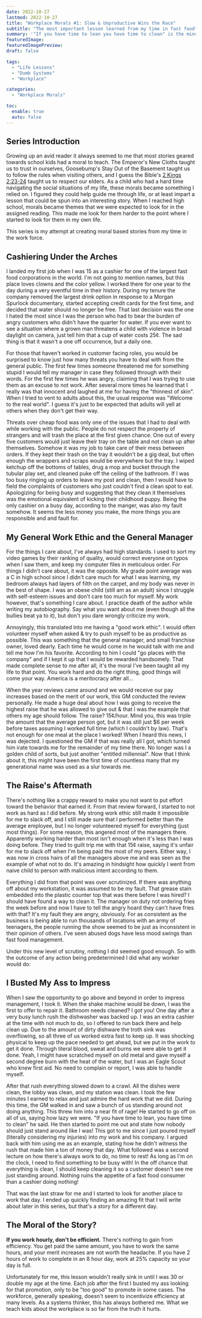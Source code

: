 ```yaml
---
date: 2022-10-27
lastmod: 2022-10-27
title: "Workplace Morals #1: Slow & Unproductive Wins the Race"
subtitle: "The most important lesson learned from my time in fast food"
summary: '"If you have time to lean you have time to clean" is the mindset that decentivises productivity.'
featuredImage:
featuredImagePreview:
draft: false

tags:
  - "Life Lessons"
  - "Dumb Systems"
  - "Workplace"

categories:
  - "Workplace Morals"

toc:
  enable: true
  auto: false
---
```


## Series Introduction

Growing up an avid reader it always seemed to me that most stories geared towards school kids had a moral to teach. The Emperor's New Cloths taught us to trust in ourselves, Goosebump's Stay Out of the Basement taught us to follow the rules when visiting others, and I guess the Bible's [2 Kings 2:23-24](https://www.biblegateway.com/passage/?search=2%20Kings%202%3A23-24&version=NIV;KJV) taught us to respect our elders. As a child who had a hard time navigating the social situations of my life, these morals became something I relied on. I figured they could help guide me through life, or at least impart a lesson that could be spun into an interesting story. When I reached high school, morals became themes that we were expected to look for in the assigned reading. This made me look for them harder to the point where I started to look for them in my own life.

This series is my attempt at creating moral based stories from my time in the work force.

## Cashiering Under the Arches

I landed my first job when I was 15 as a cashier for one of the largest fast food corporations in the world. I'm not going to mention names, but this place loves clowns and the color yellow. I worked there for one year to the day during a very eventful time in their history. During my tenure the company removed the largest drink option in response to a Morgan Spurlock documentary, started accepting credit cards for the first time, and decided that water should no longer be free. That last decision was the one I hated the most since I was the person who had to bear the burden of angry customers who didn't have the quarter for water. If you ever want to see a situation where a grown man threatens a child with violence in broad daylight on camera, just tell him that a cup of water costs 25¢. The sad thing is that it wasn't a one off occurrence, but a daily one.

For those that haven't worked in customer facing roles, you would be surprised to know just how many threats you have to deal with from the general public. The first few times someone threatened me for something stupid I would tell my manager in case they followed through with their words. For the first few times he was angry, claiming that I was trying to use them as an excuse to not work. After several more times he learned that I really was that innocent and laughed at me for having the "thinnest of skin". When I tried to vent to adults about this, the usual response was "Welcome to the real world". I guess it's just to be expected that adults will yell at others when they don't get their way.

Threats over cheap food was only one of the issues that I had to deal with while working with the public. People do not respect the property of strangers and will trash the place at the first given chance. One out of every five customers would just leave their tray on the table and not clean up after themselves. Somehow it was my job to take care of their mess between orders. If they kept their trash on the tray it wouldn't be a gig deal, but often enough the wrappers and scraps would be everywhere but the tray. I wiped ketchup off the bottoms of tables, drug a mop and bucket through the tubular play set, and cleaned puke off the ceiling of the bathroom. If I was too busy ringing up orders to leave my post and clean, then I would have to field the complaints of customers who just couldn't find a clean spot to eat. Apologizing for being busy and suggesting that they clean it themselves was the emotional equivalent of kicking their childhood puppy. Being the only cashier on a busy day, according to the manger, was also my fault somehow. It seems the less money you make, the more things you are responsible and and fault for.

## My General Work Ethic and the General Manager

For the things I care about, I've always had high standards. I used to sort my video games by their ranking of quality, would correct everyone on typos when I saw them, and keep my computer files in meticulous order. For things I didn't care about, it was the opposite. My grade point average was a C in high school since I didn't care much for what I was learning, my bedroom always had layers of filth on the carpet, and my body was never in the best of shape. I was an obese child (still am as an adult) since I struggle with self-esteem issues and don't care too much for myself. My work however, that's something I care about. I practice death of the author while writing my autobiography. Say what you want about me (even though all the bullies beat ya to it), but don't you dare wrongly criticize my work.

Annoyingly, this translated into me having a "good work ethic". I would often volunteer myself when asked & try to push myself to be as productive as possible. This was something that the general manager, and small franchise owner, loved dearly. Each time he would come in he would talk with me and tell me how I'm his favorite. According to him I could "go places with the company" and if I kept it up that I would be rewarded handsomely. That made complete sense to me after all, it's the moral I've been taught all my life to that point. You work hard and do the right thing, good things will come your way. America is a meritocracy after all...

When the year reviews came around and we would receive our pay increases based on the merit of our work, this GM conducted the review personally. He made a huge deal about how I was going to receive the highest raise that he was allowed to give out & that I was the example that others my age should follow. The raise? 15¢/hour. Mind you, this was triple the amount that the average person got, but it was still just $6 per week before taxes assuming I worked full time (which I couldn't by law). That's not enough for one meal at the place I worked! When I heard this news, I was dejected. I questioned the GM if that was really all I got, which turned him irate towards me for the remainder of my time there. No longer was I a golden child of sorts, but just another "entitled millennial". Now that I think about it, this might have been the first time of countless many that my generational name was used as a slur towards me.

## The Raise's Aftermath

There's nothing like a crappy reward to make you not want to put effort toward the behavior that earned it. From that review forward, I started to not work as hard as I did before. My strong work ethic still made it impossible for me to slack off, and I still made sure that I performed better than the average employee, but I no longer volunteered myself for everything (just most things). For some reason, this angered most of the managers there. Apparently working harder than most isn't enough when it's less than I was doing before. They tried to guilt trip me with that 15¢ raise, saying it's unfair for me to slack off when I'm being paid the most of my peers. Either way, I was now in cross hairs of all the managers above me and was seen as the example of what not to do. It's amazing in hindsight how quickly I went from naive child to person with malicious intent according to them.

Everything I did from that point was over scrutinized. If there was anything off about my workstation, it was assumed to be my fault. That grease stain embedded into the plastic counter top that was there before I was hired? I should have found a way to clean it. The manager on duty not ordering fries the week before and now I have to tell the angry hoard they can't have fries with that? It's my fault they are angry, obviously. For as consistent as the business is being able to run thousands of locations with an army of teenagers, the people running the show seemed to be just as inconsistent in their opinion of others. I've seen abused dogs have less mood swings than fast food management.

Under this new level of scrutiny, nothing I did seemed good enough. So with the outcome of any action being predetermined I did what any worker would do:

## I Busted My Ass to Impress

When I saw the opportunity to go above and beyond in order to impress management, I took it. When the shake machine would be down, I was the first to offer to repair it. Bathroom needs cleaned? I got you! One day after a very busy lunch rush the dishwasher was backed up. I was an extra cashier at the time with not much to do, so I offered to run back there and help clean up. Due to the amount of dirty dishware the troth sink was overflowing, so all three of us worked extra fast to keep up. It was shocking physical to keep up the pace needed to get ahead, but we put in the work to get it done. Through literal blood, sweat and burns we were able to get it done. Yeah, I might have scratched myself on old metal and gave myself a second degree burn with the heat of the water, but I was an Eagle Scout who knew first aid. No need to complain or report, I was able to handle myself.

After that rush everything slowed down to a crawl. All the dishes were clean, the lobby was clean, and my station was clean. I took the few minutes I earned to relax and just admire the hard work that we did. During this time, the GM walked in and saw a bunch of us standing around not doing anything. This threw him into a near fit of rage! He started to go off on all of us, saying how lazy we were. "If you have time to lean, you have time to clean" he said. He then started to point me out and state how nobody should just stand around like I was! This got to me since I just poured myself (literally considering my injuries) into my work and his company. I argued back with him using me as an example, stating how he didn't witness the rush that made him a ton of money that day. What followed was a second lecture on how there's always work to do, no time to rest! As long as I'm on the clock, I need to find something to be busy with! In the off chance that everything is clean, I should keep cleaning it so a customer doesn't see me just standing around. Nothing ruins the appetite of a fast food consumer than a cashier doing nothing!

That was the last straw for me and I started to look for another place to work that day. I ended up quickly finding an amazing fit that I will write about later in this series, but that's a story for a different day.

## The Moral of the Story?

**If you work hourly, don't be efficient.** There's nothing to gain from efficiency. You get paid the same amount, you have to work the same hours, and your merit increases are not worth the headache. If you have 2 hours of work to complete in an 8 hour day, work at 25% capacity so your day is full.

Unfortunately for me, this lesson wouldn't really sink in until I was 30 or double my age at the time. Each job after the first I busted my ass looking for that promotion, only to be "too good" to promote in some cases. The workforce, generally speaking, doesn't seem to incentivize efficiency at many levels. As a systems thinker, this has always bothered me. What we teach kids about the workplace is so far from the truth it hurts.
